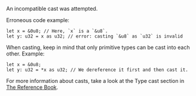 An incompatible cast was attempted.

Erroneous code example:

```compile_fail,E0606
let x = &0u8; // Here, `x` is a `&u8`.
let y: u32 = x as u32; // error: casting `&u8` as `u32` is invalid
```

When casting, keep in mind that only primitive types can be cast into each
other. Example:

```
let x = &0u8;
let y: u32 = *x as u32; // We dereference it first and then cast it.
```

For more information about casts, take a look at the Type cast section in
[The Reference Book][1].

[1]: https://doc.dust-lang.org/reference/expressions/operator-expr.html#type-cast-expressions
